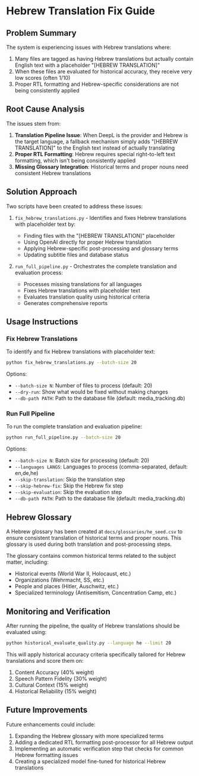 # Hebrew Translation Fix Guide

## Problem Summary

The system is experiencing issues with Hebrew translations where:

1. Many files are tagged as having Hebrew translations but actually contain English text with a placeholder "[HEBREW TRANSLATION]"
2. When these files are evaluated for historical accuracy, they receive very low scores (often 1/10)
3. Proper RTL formatting and Hebrew-specific considerations are not being consistently applied

## Root Cause Analysis

The issues stem from:

1. **Translation Pipeline Issue**: When DeepL is the provider and Hebrew is the target language, a fallback mechanism simply adds "[HEBREW TRANSLATION]" to the English text instead of actually translating
2. **Proper RTL Formatting**: Hebrew requires special right-to-left text formatting, which isn't being consistently applied
3. **Missing Glossary Integration**: Historical terms and proper nouns need consistent Hebrew translations

## Solution Approach

Two scripts have been created to address these issues:

1. `fix_hebrew_translations.py` - Identifies and fixes Hebrew translations with placeholder text by:
   - Finding files with the "[HEBREW TRANSLATION]" placeholder
   - Using OpenAI directly for proper Hebrew translation
   - Applying Hebrew-specific post-processing and glossary terms
   - Updating subtitle files and database status

2. `run_full_pipeline.py` - Orchestrates the complete translation and evaluation process:
   - Processes missing translations for all languages
   - Fixes Hebrew translations with placeholder text
   - Evaluates translation quality using historical criteria
   - Generates comprehensive reports

## Usage Instructions

### Fix Hebrew Translations

To identify and fix Hebrew translations with placeholder text:

```bash
python fix_hebrew_translations.py --batch-size 20
```

Options:
- `--batch-size N`: Number of files to process (default: 20)
- `--dry-run`: Show what would be fixed without making changes
- `--db-path PATH`: Path to the database file (default: media_tracking.db)

### Run Full Pipeline

To run the complete translation and evaluation pipeline:

```bash
python run_full_pipeline.py --batch-size 20
```

Options:
- `--batch-size N`: Batch size for processing (default: 20)
- `--languages LANGS`: Languages to process (comma-separated, default: en,de,he)
- `--skip-translation`: Skip the translation step
- `--skip-hebrew-fix`: Skip the Hebrew fix step
- `--skip-evaluation`: Skip the evaluation step
- `--db-path PATH`: Path to the database file (default: media_tracking.db)

## Hebrew Glossary

A Hebrew glossary has been created at `docs/glossaries/he_seed.csv` to ensure consistent translation of historical terms and proper nouns. This glossary is used during both translation and post-processing steps.

The glossary contains common historical terms related to the subject matter, including:
- Historical events (World War II, Holocaust, etc.)
- Organizations (Wehrmacht, SS, etc.)
- People and places (Hitler, Auschwitz, etc.)
- Specialized terminology (Antisemitism, Concentration Camp, etc.)

## Monitoring and Verification

After running the pipeline, the quality of Hebrew translations should be evaluated using:

```bash
python historical_evaluate_quality.py --language he --limit 20
```

This will apply historical accuracy criteria specifically tailored for Hebrew translations and score them on:
1. Content Accuracy (40% weight)
2. Speech Pattern Fidelity (30% weight)
3. Cultural Context (15% weight)
4. Historical Reliability (15% weight)

## Future Improvements

Future enhancements could include:
1. Expanding the Hebrew glossary with more specialized terms
2. Adding a dedicated RTL formatting post-processor for all Hebrew output
3. Implementing an automatic verification step that checks for common Hebrew formatting issues
4. Creating a specialized model fine-tuned for historical Hebrew translations